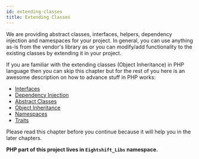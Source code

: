 ```yaml
---
id: extending-classes
title: Extending Classes
---
```


We are providing abstract classes, interfaces, helpers, dependency injection and namespaces for your project. In general, you can use anything as-is from the vendor's library as or you can modify/add functionality to the existing classes by extending it in your project.

If you are familiar with the extending classes (Object Inheritance) in PHP language then you can skip this chapter but for the rest of you here is an awesome description on how to advance stuff in PHP works:

* [Interfaces](https://www.php.net/manual/en/language.oop5.interfaces.php)
* [Dependency Injection](https://en.wikipedia.org/wiki/Dependency_injection)
* [Abstract Classes](https://www.php.net/manual/en/language.oop5.abstract.php)
* [Object Inheritance](https://www.php.net/manual/en/language.oop5.inheritance.php)
* [Namespaces](https://www.php.net/manual/en/language.namespaces.php)
* [Traits](https://www.php.net/manual/en/language.oop5.traits.php)

Please read this chapter before you continue because it will help you in the later chapters.

**PHP part of this project lives in `Eightshift_Libs` namespace.**
